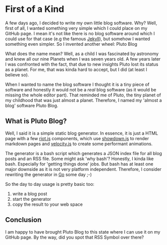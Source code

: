 # First of a Kind

A few days ago, I decided to write my own little blog software.
Why? Well, first of all, I wanted something very simple which
I could place on my GitHub page. I mean it's not like there is
no blog software around which I could use for that case (e.g the
famous [Jekyll](https://jekyllrb.com/)), but somehow I wanted
something even simpler. So I invented another wheel: Pluto Blog

What does the name mean? Well, as a child I was fascinated by astronomy
and knew all our nine Planets when I was seven years old. A few
years later I was confronted with the fact, that due to new insights
Pluto lost its status as a planet. For me, that was kinda hard to
accept, but I did (at least I believe so).

When I wanted to name the blog software I thought it is a
tiny piece of software and honestly it would not be a *real*
blog software (as it would be missing the whole editor part).
That reminded me of Pluto, the tiny planet of my childhood
that was just almost a planet. Therefore, I named my
'almost a blog' software Pluto Blog.


## What is Pluto Blog?

Well, I said it is a simple static blog generator. In essence,
it is just a HTML page with a few [riot.js](http://riotjs.com)
components, which use [showdown.js](https://github.com/showdownjs/showdown)
to render markdown pages and [velocity.js](http://velocityjs.org)
to create some performant animations.

The generator is a bash script which generates a JSON index
file for all blog posts and an RSS file. Some might ask 'why bash'?
Honestly, I kinda like bash. Especially for 'getting things done' jobs.
But bash has at least one major downside as it is not very platform
independent. Therefore, I consider rewriting the generator in
[Go](https://golang.org) some day ;-)

So the day to day usage is pretty basic too:

1. write a blog post
2. start the generator
3. copy the result to your web space


## Conclusion

I am happy to have brought Pluto Blog to this state where I can use
it on my GitHub page. By the way, did you spot that RSS Symbol
over there?
